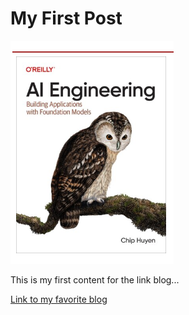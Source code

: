 # My First Post
![Testing Image](/images/AI_Engineering_Book_Cover.png)

This is my first content for the link blog...

[Link to my favorite blog](https://commoncog.com/)
